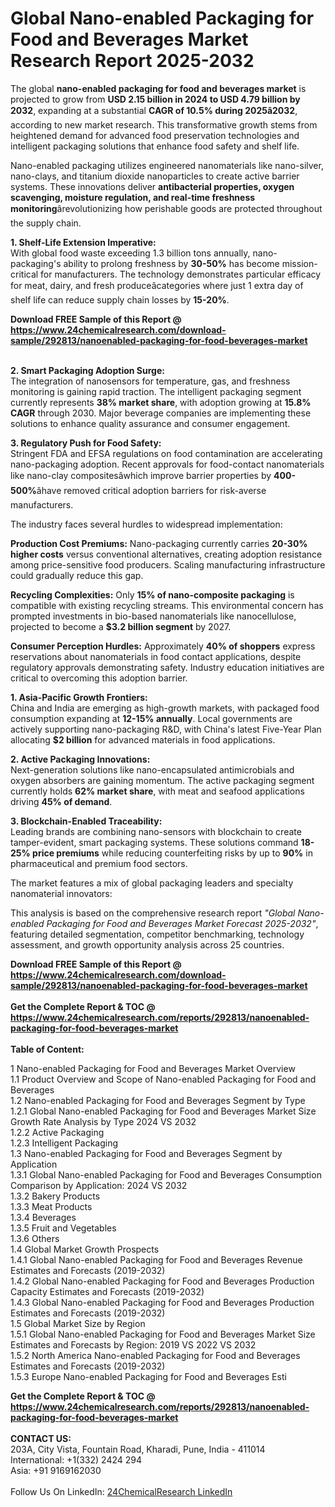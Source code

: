 <h1>Global Nano-enabled Packaging for Food and Beverages Market Research Report 2025-2032</h1><p>The global <strong>nano-enabled packaging for food and beverages market</strong> is projected to grow from <strong>USD 2.15 billion in 2024 to USD 4.79 billion by 2032</strong>, expanding at a substantial <strong>CAGR of 10.5% during 2025â2032</strong>, according to new market research. This transformative growth stems from heightened demand for advanced food preservation technologies and intelligent packaging solutions that enhance food safety and shelf life.</p><p>Nano-enabled packaging utilizes engineered nanomaterials like nano-silver, nano-clays, and titanium dioxide nanoparticles to create active barrier systems. These innovations deliver <strong>antibacterial properties, oxygen scavenging, moisture regulation, and real-time freshness monitoring</strong>ârevolutionizing how perishable goods are protected throughout the supply chain.</p><p><strong>1. Shelf-Life Extension Imperative:</strong><br>
With global food waste exceeding 1.3 billion tons annually, nano-packaging's ability to prolong freshness by <strong>30-50%</strong> has become mission-critical for manufacturers. The technology demonstrates particular efficacy for meat, dairy, and fresh produceâcategories where just 1 extra day of shelf life can reduce supply chain losses by <strong>15-20%</strong>.</p><div><b>Download FREE Sample of this Report @ 
            <a href="https://www.24chemicalresearch.com/download-sample/292813/nanoenabled-packaging-for-food-beverages-market">
            https://www.24chemicalresearch.com/download-sample/292813/nanoenabled-packaging-for-food-beverages-market</a></b></div><br><p><strong>2. Smart Packaging Adoption Surge:</strong><br>
The integration of nanosensors for temperature, gas, and freshness monitoring is gaining rapid traction. The intelligent packaging segment currently represents <strong>38% market share</strong>, with adoption growing at <strong>15.8% CAGR</strong> through 2030. Major beverage companies are implementing these solutions to enhance quality assurance and consumer engagement.</p><p><strong>3. Regulatory Push for Food Safety:</strong><br>
Stringent FDA and EFSA regulations on food contamination are accelerating nano-packaging adoption. Recent approvals for food-contact nanomaterials like nano-clay compositesâwhich improve barrier properties by <strong>400-500%</strong>âhave removed critical adoption barriers for risk-averse manufacturers.</p><p>The industry faces several hurdles to widespread implementation:</p><p><strong>Production Cost Premiums:</strong> Nano-packaging currently carries <strong>20-30% higher costs</strong> versus conventional alternatives, creating adoption resistance among price-sensitive food producers. Scaling manufacturing infrastructure could gradually reduce this gap.</p><p><strong>Recycling Complexities:</strong> Only <strong>15% of nano-composite packaging</strong> is compatible with existing recycling streams. This environmental concern has prompted investments in bio-based nanomaterials like nanocellulose, projected to become a <strong>$3.2 billion segment</strong> by 2027.</p><p><strong>Consumer Perception Hurdles:</strong> Approximately <strong>40% of shoppers</strong> express reservations about nanomaterials in food contact applications, despite regulatory approvals demonstrating safety. Industry education initiatives are critical to overcoming this adoption barrier.</p><p><strong>1. Asia-Pacific Growth Frontiers:</strong><br>
China and India are emerging as high-growth markets, with packaged food consumption expanding at <strong>12-15% annually</strong>. Local governments are actively supporting nano-packaging R&amp;D, with China's latest Five-Year Plan allocating <strong>$2 billion</strong> for advanced materials in food applications.</p><p><strong>2. Active Packaging Innovations:</strong><br>
Next-generation solutions like nano-encapsulated antimicrobials and oxygen absorbers are gaining momentum. The active packaging segment currently holds <strong>62% market share</strong>, with meat and seafood applications driving <strong>45% of demand</strong>.</p><p><strong>3. Blockchain-Enabled Traceability:</strong><br>
Leading brands are combining nano-sensors with blockchain to create tamper-evident, smart packaging systems. These solutions command <strong>18-25% price premiums</strong> while reducing counterfeiting risks by up to <strong>90%</strong> in pharmaceutical and premium food sectors.</p><p>The market features a mix of global packaging leaders and specialty nanomaterial innovators:</p><p>This analysis is based on the comprehensive research report <em>"Global Nano-enabled Packaging for Food and Beverages Market Forecast 2025-2032"</em>, featuring detailed segmentation, competitor benchmarking, technology assessment, and growth opportunity analysis across 25 countries.</p><div><b>Download FREE Sample of this Report @ 
            <a href="https://www.24chemicalresearch.com/download-sample/292813/nanoenabled-packaging-for-food-beverages-market">
            https://www.24chemicalresearch.com/download-sample/292813/nanoenabled-packaging-for-food-beverages-market</a></b></div><br><div><b>Get the Complete Report & TOC @ 
            <a href="https://www.24chemicalresearch.com/reports/292813/nanoenabled-packaging-for-food-beverages-market">
            https://www.24chemicalresearch.com/reports/292813/nanoenabled-packaging-for-food-beverages-market</a></b></div><br>
            <b>Table of Content:</b><p>1 Nano-enabled Packaging for Food and Beverages Market Overview<br />
    1.1 Product Overview and Scope of Nano-enabled Packaging for Food and Beverages<br />
    1.2 Nano-enabled Packaging for Food and Beverages Segment by Type<br />
        1.2.1 Global Nano-enabled Packaging for Food and Beverages Market Size Growth Rate Analysis by Type 2024 VS 2032<br />
        1.2.2 Active Packaging<br />
        1.2.3 Intelligent Packaging<br />
    1.3 Nano-enabled Packaging for Food and Beverages Segment by Application<br />
        1.3.1 Global Nano-enabled Packaging for Food and Beverages Consumption Comparison by Application: 2024 VS 2032<br />
        1.3.2 Bakery Products<br />
        1.3.3 Meat Products<br />
        1.3.4 Beverages<br />
        1.3.5 Fruit and Vegetables<br />
        1.3.6 Others<br />
    1.4 Global Market Growth Prospects<br />
        1.4.1 Global Nano-enabled Packaging for Food and Beverages Revenue Estimates and Forecasts (2019-2032)<br />
        1.4.2 Global Nano-enabled Packaging for Food and Beverages Production Capacity Estimates and Forecasts (2019-2032)<br />
        1.4.3 Global Nano-enabled Packaging for Food and Beverages Production Estimates and Forecasts (2019-2032)<br />
    1.5 Global Market Size by Region<br />
        1.5.1 Global Nano-enabled Packaging for Food and Beverages Market Size Estimates and Forecasts by Region: 2019 VS 2022 VS 2032<br />
        1.5.2 North America Nano-enabled Packaging for Food and Beverages Estimates and Forecasts (2019-2032)<br />
        1.5.3 Europe Nano-enabled Packaging for Food and Beverages Esti</p><div><b>Get the Complete Report & TOC @ 
            <a href="https://www.24chemicalresearch.com/reports/292813/nanoenabled-packaging-for-food-beverages-market">
            https://www.24chemicalresearch.com/reports/292813/nanoenabled-packaging-for-food-beverages-market</a></b></div><br><b>CONTACT US:</b><br>
            203A, City Vista, Fountain Road, Kharadi, Pune, India - 411014<br>
            International: +1(332) 2424 294<br>
            Asia: +91 9169162030 <br><br>
            Follow Us On LinkedIn: <a href="https://www.linkedin.com/company/24chemicalresearch/">24ChemicalResearch LinkedIn</a>